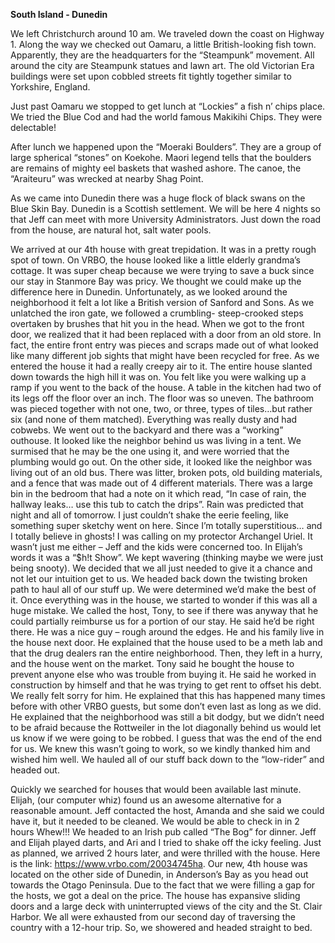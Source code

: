 **South Island - Dunedin**

We left Christchurch around 10 am. We traveled down the coast on Highway 1.
Along the way we checked out Oamaru, a little British-looking fish town.
Apparently, they are the headquarters for the “Steampunk” movement. All
around the city are Steampunk statues and lawn art. The old Victorian Era
buildings were set upon cobbled streets fit tightly together similar to Yorkshire,
England.

Just past Oamaru we stopped to get lunch at “Lockies” a fish n’ chips place. We
tried the Blue Cod and had the world famous Makikihi Chips. They were
delectable!

After lunch we happened upon the “Moeraki Boulders”. They are a group of
large spherical “stones” on Koekohe. Maori legend tells that the boulders are
remains of mighty eel baskets that washed ashore. The canoe, the “Araiteuru”
was wrecked at nearby Shag Point.

As we came into Dunedin there was a huge flock of black swans on the Blue Skin
Bay. Dunedin is a Scottish settlement. We will be here 4 nights so that Jeff can
meet with more University Administrators. Just down the road from the house, are
natural hot, salt water pools.

We arrived at our 4th house with great trepidation. It was in a pretty rough spot
of town. On VRBO, the house looked like a little elderly grandma’s cottage. It
was super cheap because we were trying to save a buck since our stay in
Stanmore Bay was pricy. We thought we could make up the difference here in
Dunedin. Unfortunately, as we looked around the neighborhood it felt a lot like a British version of Sanford and Sons. As we unlatched the iron gate, we followed
a crumbling- steep-crooked steps overtaken by brushes that hit you in the head.
When we got to the front door, we realized that it had been replaced with a
door from an old store. In fact, the entire front entry was pieces and scraps made
out of what looked like many different job sights that might have been recycled
for free. As we entered the house it had a really creepy air to it. The entire house
slanted down towards the high hill it was on. You felt like you were walking up a
ramp if you went to the back of the house. A table in the kitchen had two of its
legs off the floor over an inch. The floor was so uneven. The bathroom was
pieced together with not one, two, or three, types of tiles…but rather six (and
none of them matched). Everything was really dusty and had cobwebs. We went
out to the backyard and there was a “working” outhouse. It looked like the
neighbor behind us was living in a tent. We surmised that he may be the one
using it, and were worried that the plumbing would go out. On the other side, it
looked like the neighbor was living out of an old bus. There was litter, broken
pots, old building materials, and a fence that was made out of 4 different
materials. There was a large bin in the bedroom that had a note on it which read,
“In case of rain, the hallway leaks… use this tub to catch the drips”. Rain was
predicted that night and all of tomorrow. I just couldn’t shake the eerie feeling,
like something super sketchy went on here. Since I’m totally superstitious… and I
totally believe in ghosts! I was calling on my protector Archangel Uriel. It wasn’t
just me either – Jeff and the kids were concerned too. In Elijah’s words it was a
“$h!t Show”. We kept wavering (thinking maybe we were just being snooty). We
decided that we all just needed to give it a chance and not let our intuition get
to us. We headed back down the twisting broken path to haul all of our stuff up.
We were determined we’d make the best of it. Once everything was in the
house, we started to wonder if this was all a huge mistake. We called the host,
Tony, to see if there was anyway that he could partially reimburse us for a portion
of our stay. He said he’d be right there. He was a nice guy – rough around the
edges. He and his family live in the house next door. He explained that the house
used to be a meth lab and that the drug dealers ran the entire neighborhood.
Then, they left in a hurry, and the house went on the market. Tony said he bought
the house to prevent anyone else who was trouble from buying it. He said he
worked in construction by himself and that he was trying to get rent to offset his
debt. We really felt sorry for him. He explained that this has happened many
times before with other VRBO guests, but some don’t even last as long as we did.
He explained that the neighborhood was still a bit dodgy, but we didn’t need to
be afraid because the Rottweiler in the lot diagonally behind us would let us
know if we were going to be robbed. I guess that was the end of the end for us.
We knew this wasn’t going to work, so we kindly thanked him and wished him
well. We hauled all of our stuff back down to the “low-rider” and headed out.

Quickly we searched for houses that would been available last minute. Elijah,
(our computer whiz) found us an awesome alternative for a reasonable amount.
Jeff contacted the host, Amanda and she said we could have it, but it needed
to be cleaned. We would be able to check in in 2 hours Whew!!!
We headed to an Irish pub called “The Bog” for dinner. Jeff and Elijah played
darts, and Ari and I tried to shake off the icky feeling. Just as planned, we arrived
2 hours later, and were thrilled with the house.
Here is the link:
https://www.vrbo.com/20034745ha. Our new, 4th house was located on the
other side of Dunedin, in Anderson’s Bay as you head out towards the Otago
Peninsula. Due to the fact that we were filling a gap for the hosts, we got a deal
on the price. The house has expansive sliding doors and a large deck with
uninterrupted views of the city and the St. Clair Harbor. We all were exhausted
from our second day of traversing the country with a 12-hour trip. So, we
showered and headed straight to bed.